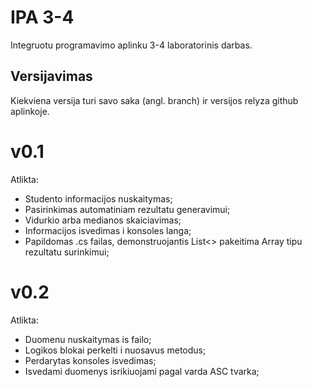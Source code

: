 # IPA 3-4

Integruotu programavimo aplinku 3-4 laboratorinis darbas.

## Versijavimas

Kiekviena versija turi savo saka (angl. branch) ir versijos relyza github aplinkoje.

# v0.1

Atlikta:
* Studento informacijos nuskaitymas;
* Pasirinkimas automatiniam rezultatu generavimui;
* Vidurkio arba medianos skaiciavimas;
* Informacijos isvedimas i konsoles langa;
* Papildomas .cs failas, demonstruojantis List<> pakeitima Array tipu rezultatu surinkimui;

# v0.2

Atlikta:
* Duomenu nuskaitymas is failo;
* Logikos blokai perkelti i nuosavus metodus;
* Perdarytas konsoles isvedimas;
* Isvedami duomenys isrikiuojami pagal varda ASC tvarka;
